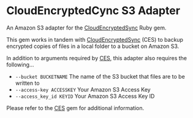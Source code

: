 CloudEncryptedCync S3 Adapter
=============================

An Amazon S3 adapter for the [CloudEncryptedSync](https://github.com/jsgarvin/cloud_encrypted_sync) Ruby gem.

This gem works in tandem with [CloudEncryptedSync](https://github.com/jsgarvin/cloud_encrypted_sync) (CES) to backup
encrypted copies of files in a local folder to a bucket on Amazon S3.

In addition to arguments required by [CES](https://github.com/jsgarvin/cloud_encrypted_sync), this adapter also requires
the following...

* `--bucket BUCKETNAME` The name of the S3 bucket that files are to be written to
* `--access-key ACCESSKEY` Your Amazon S3 Access Key
* `--access_key_id KEYID` Your Amazon S3 Access Key ID

Please refer to the [CES](https://github.com/jsgarvin/cloud_encrypted_sync) gem for additional information.